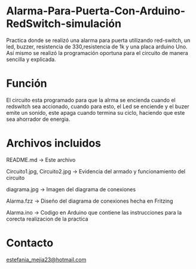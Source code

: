 # Alarma-Para-Puerta-Con-Arduino-RedSwitch-simulación
Practica donde se realizó una alarma para puerta utilizando red-switch, un led, buzzer, resistencia de 330,resistencia de  1k  y una placa arduino Uno. Así mismo se realizó la programación oportuna para el circuito de manera sencilla y explicada.

# Función
El circuito esta programado para  que la alrma se encienda cuando el redswitch sea accionado, cuando para esto, el Led se enciende y el buzer emite un sonido, este apaga cuando termina su ciclo, haciendo que este sea ahorrador de energia.

# Archivos incluidos
README.md -> Este archivo

Circuito1.jpg, Circuito2.jpg -> Evidencia del armado y funcionamiento del circuito

diagrama.jpg -> Imagen del diagrama de conexiones

Alarma.fzz -> Diseño del diagrama de conexiones hecha en Fritzing

Alarma.ino -> Codigo en Arduino que contiene las instrucciones para la corecta realizacion de la practica

# Contacto
estefania_mejia23@hotmail.com


















